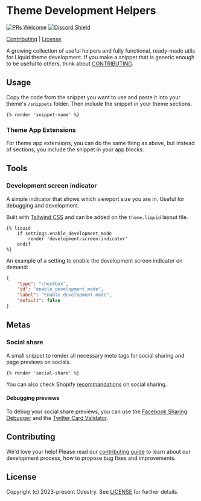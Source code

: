 # Theme Development Helpers

[![PRs Welcome](https://img.shields.io/badge/PRs-welcome-brightgreen.svg?style=flat&colorA=338fbb&colorB=1c1c1c&logoColor=ffffff)](/.github/CONTRIBUTING.md)
[![Discord Shield](https://img.shields.io/discord/983602196493004820?style=flat&colorA=338fbb&colorB=1c1c1c&label=discord&logo=discord&logoColor=ffffff)](https://discord.gg/blanklob-community-983602196493004820)

[Contributing](#contributing) |
[License](#license)

A growing collection of useful helpers and fully functional, ready-made utils for Liquid theme development. If you make a snippet that is generic enough to be useful to others, think about [CONTRIBUTING](./CONTRIBUTING.md).

## Usage

Copy the code from the snippet you want to use and paste it into your theme's `/snippets` folder. Then include the snippet in your theme sections.

```liquid
{% render 'snippet-name' %}
```

### Theme App Extensions

For theme app extensions, you can do the same thing as above, but instead of sections, you include the snippet in your app blocks.

## Tools

### Development screen indicator

A simple indicator that shows which viewport size you are in. Useful for debugging and development.

Built with [Tailwind CSS](https://tailwindcss.com/) and can be added on the `theme.liquid` layout file.

```liquid
{% liquid 
    if settings.enable_development_mode
        render 'development-screen-indicator' 
    endif
%}
```

An example of a setting to enable the development screen indicator on demand:

```json
{
    "type": "checkbox",
    "id": "enable_development_mode",
    "label": "Enable development mode",
    "default": false
}
```

## Metas

### Social share

A small snippet to render all necessary meta tags for social sharing and page previews on socials.

```liquid
{% render 'social-share' %}
```

You can also check Shopify [recommandations](https://help.shopify.com/manual/online-store/images/showing-social-media-thumbnail-images) on social sharing.

#### Debugging previews

To debug your social share previews, you can use the [Facebook Sharing Debugger](https://developers.facebook.com/tools/debug/) and the [Twitter Card Validator](https://cards-dev.twitter.com/validator).

## Contributing

We'd love your help! Please read our [contributing guide](https://github.com/odestry/contribute) to learn about our development process, how to propose bug fixes and improvements.

## License

Copyright (c) 2023-present Odestry. See [LICENSE](/LICENSE.md) for further details.
